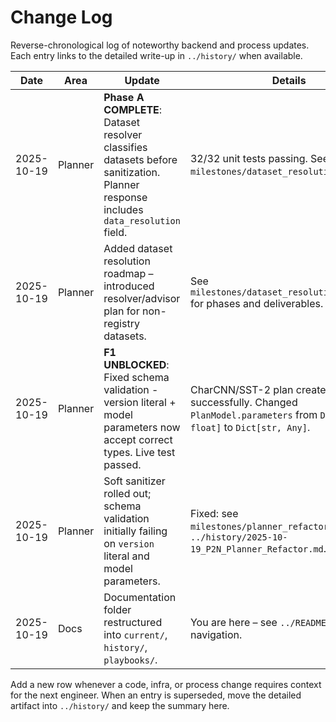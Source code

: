 # Change Log

Reverse-chronological log of noteworthy backend and process updates. Each entry
links to the detailed write-up in `../history/` when available.

| Date | Area | Update | Details |
|------|------|--------|---------|
| 2025-10-19 | Planner | **Phase A COMPLETE**: Dataset resolver classifies datasets before sanitization. Planner response includes `data_resolution` field. | 32/32 unit tests passing. See `milestones/dataset_resolution_agent.md`. |
| 2025-10-19 | Planner | Added dataset resolution roadmap – introduced resolver/advisor plan for non-registry datasets. | See `milestones/dataset_resolution_agent.md` for phases and deliverables. |
| 2025-10-19 | Planner | **F1 UNBLOCKED**: Fixed schema validation - version literal + model parameters now accept correct types. Live test passed. | CharCNN/SST-2 plan created successfully. Changed `PlanModel.parameters` from `Dict[str, float]` to `Dict[str, Any]`. |
| 2025-10-19 | Planner | Soft sanitizer rolled out; schema validation initially failing on `version` literal and model parameters. | Fixed: see `milestones/planner_refactor.md` and `../history/2025-10-19_P2N_Planner_Refactor.md`. |
| 2025-10-19 | Docs | Documentation folder restructured into `current/`, `history/`, `playbooks/`. | You are here – see `../README.md` for navigation. |

Add a new row whenever a code, infra, or process change requires context for the
next engineer. When an entry is superseded, move the detailed artifact into
`../history/` and keep the summary here.
